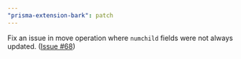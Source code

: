 ```yaml
---
"prisma-extension-bark": patch
---
```


Fix an issue in move operation where `numchild` fields were not always updated. ([Issue #68](https://github.com/adamjkb/bark/issues/68))
